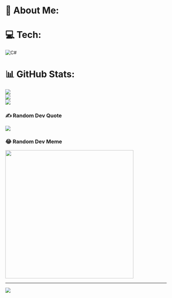 # 💫 About Me:



# 💻 Tech:
![C#](https://img.shields.io/badge/c%23-%23239120.svg?style=for-the-badge&logo=csharp&logoColor=white) 
# 📊 GitHub Stats:
![](https://github-readme-stats.vercel.app/api?username=ezuar&theme=dark&hide_border=false&include_all_commits=true&count_private=false)<br/>
![](https://github-readme-streak-stats.herokuapp.com/?user=ezuar&theme=dark&hide_border=false)<br/>
![](https://github-readme-stats.vercel.app/api/top-langs/?username=ezuar&theme=dark&hide_border=false&include_all_commits=true&count_private=false&layout=compact)


### ✍️ Random Dev Quote
![](https://quotes-github-readme.vercel.app/api?type=vetical&theme=radical)

### 😂 Random Dev Meme
<img src='https://randommeme-five.vercel.app/' style="height: 400px;"/>

---
[![](https://visitcount.itsvg.in/api?id=ezuar&icon=8&color=9)](https://visitcount.itsvg.in)

<!-- Proudly created with GPRM ( https://gprm.itsvg.in ) -->
